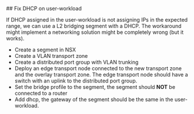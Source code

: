 ## Fix DHCP on user-workload

If DHCP assigned in the user-workload is not assigning IPs in the expected range, we can use a L2 bridging segment with a DHCP. The workaround might implement a networking solution might be completely wrong (but it works).
* Create a segment in NSX
* Create a VLAN transport zone
* Create a distributed port group with VLAN trunking
* Deploy an edge transport node connected to the new transport zone and the overlay transport zone. The edge transport node should have a switch with an uplink to the distributed port group.
* Set the bridge profile to the segment, the segment should **NOT** be connected to a router
* Add dhcp, the gateway of the segment should be the same in the user-workload.